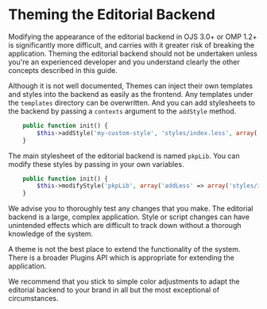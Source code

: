 # Theming the Editorial Backend

Modifying the appearance of the editorial backend in OJS 3.0+ or OMP 1.2+ is significantly more difficult, and carries with it greater risk of breaking the application. Theming the editorial backend should not be undertaken unless you're an experienced developer and you understand clearly the other concepts described in this guide.

Although it is not well documented, Themes can inject their own templates and styles into the backend as easily as the frontend. Any templates under the `templates` directory can be overwritten. And you can add stylesheets to the backend by passing a `contexts` argument to the `addStyle` method.

```php
    public function init() {
        $this->addStyle('my-custom-style', 'styles/index.less', array( 'contexts' => 'backend' );
    }
```

The main stylesheet of the editorial backend is named `pkpLib`. You can modify these styles by passing in your own variables.

```php
    public function init() {
        $this->modifyStyle('pkpLib', array('addLess' => array('styles/index.less')));
    }
```

We advise you to thoroughly test any changes that you make. The editorial backend is a large, complex application. Style or script changes can have unintended effects which are difficult to track down without a thorough knowledge of the system.

A theme is not the best place to extend the functionality of the system. There is a broader Plugins API which is appropriate for extending the application.

We recommend that you stick to simple color adjustments to adapt the editorial backend to your brand in all but the most exceptional of circumstances.

